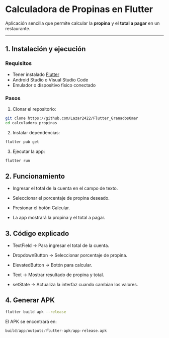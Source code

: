 # Calculadora de Propinas en Flutter

Aplicación sencilla que permite calcular la **propina** y el **total a pagar** en un restaurante.

---

## 1. Instalación y ejecución

### Requisitos
- Tener instalado [Flutter](https://docs.flutter.dev/get-started/install)
- Android Studio o Visual Studio Code
- Emulador o dispositivo físico conectado

### Pasos

1. Clonar el repositorio:
```bash
git clone https://github.com/Lazar2422/Flutter_GranadosOmar
cd calculadora_propinas
```
2. Instalar dependencias:
``` bash
flutter pub get
```
3. Ejecutar la app:
```bash
flutter run
```
## 2. Funcionamiento

- Ingresar el total de la cuenta en el campo de texto.

- Seleccionar el porcentaje de propina deseado.

- Presionar el botón Calcular.

- La app mostrará la propina y el total a pagar.

## 3. Código explicado

- TextField → Para ingresar el total de la cuenta.

- DropdownButton → Seleccionar porcentaje de propina.

- ElevatedButton → Botón para calcular.

- Text → Mostrar resultado de propina y total.

- setState → Actualiza la interfaz cuando cambian los valores.

## 4. Generar APK
``` bash
flutter build apk --release
```
El APK se encontrará en:
``` swift
build/app/outputs/flutter-apk/app-release.apk
```